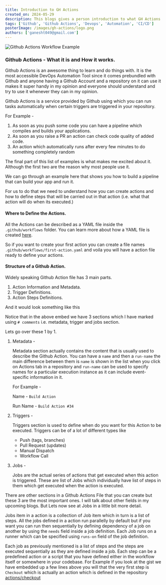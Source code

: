```yaml
---
title: Introduction to GH Actions
created_on: 2024-05-29
description: This blogs gives a person introduction to what GH Actions are and what you can achieve by using it
tags: ['Github', 'Github Actions', 'Devops', 'Automation', 'CI/CD']
posterImage: /images/gh-actions/logo.png
authors: ['ganesht049@gmail.com']
---
```



![Github Actions Workflow Example](/images/gh-actions/overview-actions-simple.png)

### Github Actions - What it is and How it works.

Github Actions is an awesome thing to learn and do things with. It is the most
accessible DevOps Automation Tool since it comes prebundled with Github and 
anyone having a Github Account and a repository on it can use it makes it super
handy in my opinion and everyone should understand and try to use it whenever
they can in my opinion.

Github Actions is a service provided by Github using which you can run tasks
automatically when certain triggers are triggered in your repository.

For Example -
1. As soon as you push some code you can have a pipeline which compiles and
builds your applications.
2. As soon as you raise a PR an action can check code quality of added code.
3. An action which automatically runs after every few minutes to do something
   completely random

The final part of this list of examples is what makes me excited about it.
Although the first two are the reason why most people use it.

We can go through an example here that shows you how to build a pipeline that
can build your app and run it.

For us to do that we need to understand how you can create actions and how to
define steps that will be carried out in that action (i.e. what that action 
will do when its executed.)

#### Where to Define the Actions.

All the Actions can be described as a YAML file inside the `.github/workflows`
folder. You can learn more about how a YAML file is created [here](https://www.linode.com/docs/guides/yaml-reference/).

So if you want to create your first action you can create a file names
`.github/workflows/first-action.yaml` and voila you will have a action file
ready to define your actions.


#### Structure of a Github Action. 

Widely speaking Github Action file has 3 main parts. 

1. Action Information and Metadata.
2. Trigger Definitions.
3. Action Steps Definitions.

And it would look something like this

<script src="https://gist.github.com/gat786/77b5fa9d41ee8445cc1d71b8b8318c04.js?theme=dark"> </script>

Notice that in the above embed we have 3 sections which I have marked using 
`# comments` i.e. metadata, trigger and jobs section.

Lets go over these 1 by 1.

1. Metadata -
   
   Metadata section actually contains the content that is usually used to 
   describe the Github Action. You can have a `name` and then a `run-name`
   the main difference between them is `name` is shown in the list when you
   click on Actions tab in a repository and `run-name` can be used to specify
   names for a particular execution instance as it can include event-specific
   information in it. 

   For Example -

   Name - `Build Action`

   Run Name - `Build Action #34`


2. Triggers -
   
   Triggers section is used to define when do you want for this Action to
   be executed. Triggers can be of a lot of different types like 

   * Push (tags, branches)
   * Pull Request (updates)
   * Manual Dispatch
   * Workflow Call

3. Jobs -
   
   Jobs are the actual series of actions that get executed when this action
   is triggered. These are list of Jobs which individually have list of steps
   in them which get executed when the action is executed.


There are other sections in a Github Actions File that you can create but
these 3 are the most important ones. I will talk about other fields in my 
upcoming blogs. But Lets now see at Jobs in a little bit more detail.

Jobs item in a action is a collection of Job item which in turn is a list of
steps. All the jobs defined in a action run parallelly by default but if you
want you can run then sequentially by defining dependency of a job on another
by using the `needs` field inside a job definition. Each Job runs on a runner
which can be specified using `runs-on` field of the job definition.

Each job as previously mentioned is a list of steps and the steps are executed
sequentially as they are defined inside a job. Each step can be a predefined
action or a script that you have defined either in the workflow itself or 
somewhere in your codebase. For Example if you look at the gist we have 
embedded up a few lines above you will that the very first step is `Checkout`
which is actually an action which is defined in the repository 
<a href="https://github.com/actions/checkout" target="_blank">actions/checkout</a>
